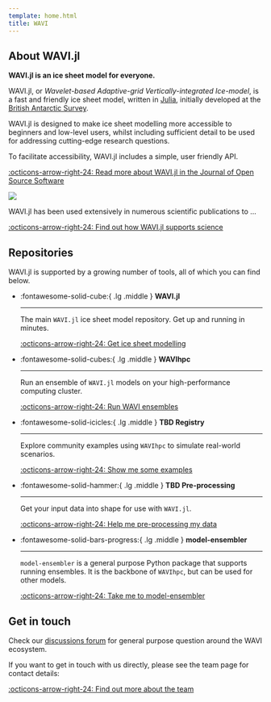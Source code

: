 ```yaml
---
template: home.html
title: WAVI
---
```


## About WAVI.jl

**WAVI.jl is an ice sheet model for everyone.**

WAVI.jl, or _Wavelet-based Adaptive-grid Vertically-integrated Ice-model_, is a fast and friendly ice
sheet model, written in [Julia](https://julialang.org/), initially developed at
the [British Antarctic Survey](https://www.bas.ac.uk/).

WAVI.jl is designed to make ice sheet modelling more accessible to beginners and low-level users,
whilst including sufficient detail to be used for addressing cutting-edge research questions.

To facilitate accessibility, WAVI.jl includes a simple, user friendly API.

[:octicons-arrow-right-24: Read more about WAVI.jl in the Journal of Open Source Software](https://joss.theoj.org/papers/10.21105/joss.05584)

![](https://raw.githubusercontent.com/RJArthern/WAVI.jl/refs/tags/v0.0.2/schematic_lores.png)

WAVI.jl has been used extensively in numerous scientific publications to ...

[:octicons-arrow-right-24: Find out how WAVI.jl supports science](publications.md)

## Repositories

WAVI.jl is supported by a growing number of tools, all of which you can find below.

<div class="grid cards" markdown>

-   :fontawesome-solid-cube:{ .lg .middle } __WAVI.jl__

    ---

    The main `WAVI.jl` ice sheet model repository. Get up
    and running in minutes.

    [:octicons-arrow-right-24: Get ice sheet modelling](https://github.com/RJArthern/WAVI.jl)

-   :fontawesome-solid-cubes:{ .lg .middle } __WAVIhpc__

    ---

    Run an ensemble of `WAVI.jl` models on your high-performance computing cluster.

    [:octicons-arrow-right-24: Run WAVI ensembles](https://github.com/alextbradley/WAVIhpc)

-   :fontawesome-solid-icicles:{ .lg .middle } __TBD Registry__

    ---

    Explore community examples using `WAVIhpc` to simulate real-world scenarios. 

    [:octicons-arrow-right-24: Show me some examples](#)


-   :fontawesome-solid-hammer:{ .lg .middle } __TBD Pre-processing__

    ---

    Get your input data into shape for use with `WAVI.jl`.

    [:octicons-arrow-right-24: Help me pre-processing my data](#)

-   :fontawesome-solid-bars-progress:{ .lg .middle } __model-ensembler__

    ---

    `model-ensembler` is a general purpose Python package that supports running ensembles. It is the
    backbone of `WAVIhpc`, but can be used for other models. 

    [:octicons-arrow-right-24: Take me to model-ensembler](https://github.com/environmental-forecasting/model-ensembler)

</div>

## Get in touch

Check our [discussions forum](https://github.com/orgs/WAVI-ice-sheet-model/discussions) for general purpose question around the WAVI ecosystem.

If you want to get in touch with us directly, please see the team page for contact details:


[:octicons-arrow-right-24: Find out more about the team](authors.md)

